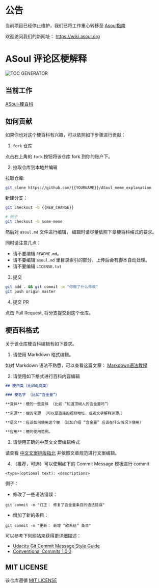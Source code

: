 # 公告

当前项目已经停止维护，我们已将工作重心转移至
[Asoul指南](https://github.com/A-Soul-Guide/A-Soul-Surfing-Guide)

欢迎访问我们的新网址： https://wiki.asoul.org

# ASoul 评论区梗解释

![TOC GENERATOR](https://github.com/sakifore/ASoul_meme_explanation/actions/workflows/gen_toc.yml/badge.svg)

## 当前工作

[ASoul-梗百科](./asoul.md)

## 如何贡献

如果你也对这个梗百科有兴趣，可以依照如下步骤进行贡献：

1. `fork` 仓库

点击右上角的 `fork` 按钮将该仓库 fork 到你的账户下。

2. 拉取仓库到本地并编辑

拉取仓库:

```bash
git clone https://github.com/{{YOURNAME}}/ASoul_meme_explanation
```

新建分支：

```bash
git checkout -b {{NEW_CHANGE}}

# 例子
git checkout -b some-meme
```

然后对 `asoul.md` 文件进行编辑， 编辑时请尽量依照下章梗百科格式的要求。

同时请注意几点：

- 请不要编辑 `README.md`。
- 请不要编辑 `asoul.md` 里目录索引的部分，上传后会有脚本自动处理。
- 请不要编辑 `LICENSE.txt`

3. 提交

```bash
git add . && git commit -m "你做了什么修改"
git push origin master
```

4. 提交 PR

点击 Pull Request, 将分支提交到这个仓库。

## 梗百科格式

关于该仓库梗百科编辑有如下要求。

1. 请使用 Markdown 格式编辑。

如对 Markdown 语法不熟悉，可以查看这篇文章： [Markdown语法教程](https://markdown.com.cn/intro.html#markdown-%E6%98%AF%E4%BB%80%E4%B9%88%EF%BC%9F)

2. 请使用如下格式进行百科内容编辑

```markdown
## 梗归类（比如电竞类）

### 梗名字 （比如“含金量”）

**变体**：梗的一些变体 （比如 “知道顶碗人的含金量吗”）

**来源**：梗的来源 （可以是直接的视频地址，或者文字解释渊源。）

**语义**：应该如何使用这个梗 （比如介绍 “含金量” 应该在什么情况下使用）

**应用**：梗的使用范例。
```

3. 请使用正确的中英文文案编辑格式

请查看 [中文文案排版指北](https://github.com/mzlogin/chinese-copywriting-guidelines/blob/Simplified/README.md)
并依照文章规范进行文案编辑。

4. （推荐，可选）可以使用如下的 Commit Message 模板进行 commit

```text
<type>(optional text): <descriptions>
```

例子：

- 修改了一些语法错误：

```text
git commit -m "订正： 修复了含金量条目的语法错误"
```

- 增加了新的条目：

```text
git commit -m "更新： 新增 “欧系给” 条目"
```

可以参考下列网站来获得更详细描述：

- [Udacity Git Commit Message Style Guide](udacity.github.io/git-styleguide/)
- [Conventional Commits 1.0.0](https://www.conventionalcommits.org/en/v1.0.0/)

## MIT LICENSE

该仓库遵循 [MIT LICENSE](./LICENSE.txt)

